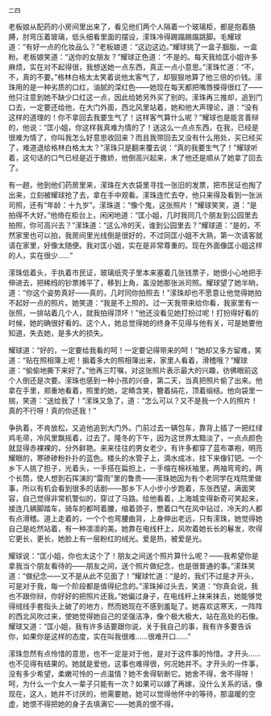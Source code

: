    二四 

   老板娘从配药的小房间里出来了，看见他们两个人隔着一个玻璃柜，都是抱着胳膊，肘弯压着玻璃，低头细看里面的摆设，潆珠冷得踢蹋踢蹋跳脚。毛耀球道：“有好一点的化妆品么？”老板娘道：“这边这边。”耀球挑了一盒子胭脂，一盒粉。老板娘笑道：“送你的女朋友？”耀球正色道：“不是的。每天我给匡小姐许多麻烦，实在对不起得很，我想送她一点东西，真正一点小意思。”潆珠忙道：“不，不，真的不要。”格林白格太太笑着说他太客气了，却狠狠地算了他三倍的价钱。潆珠用的是一种劣质的口红，油腻的深红色——她现在每天都把嘴唇搽得很红了——他只注意到她不缺少口红这一点，因此给她另外买了别的。潆珠再三推却，追到门口去，一定要还给他，在大门外面，西北风里站着，她和他大声理论，道：“没有这样的道理的！你不拿回去我要生气了！这样客气算什么呢？”耀球也是能言善辩的，他说：“匡小姐，你这样我真难为情的了！送这么一点点东西，在我，已经是很难为情了，你叫我怎么好意思收回来？而且我带回去又没有什么用处，买已经买了，难道退给格林白格太太？”潆珠只是翻来覆去说：“真的我要生气了！”耀球听着，这句话的口气已经是近于撒娇，他倒高兴起来，末了他还是顺从了她拿了回去了。

   有一趟，他到他们药房里来，潆珠在大衣袋里寻找一张旧的发票，把市民证也掏了出来，立刻被耀球抢了去，拿在手中观看。潆珠连忙去夺，他只来得及看到一张派司照，还有“年龄：十九岁”。潆珠道：“像个鬼，这张照片！”耀球笑笑，道：“是拍得不大好。”他倚在柜台上，闲闲地道：“匡小姐，几时我同几个朋友到公园里去拍照，你可高兴去？”潆珠道：“这么冷的天，谁到公园里去？”耀球道：“是的，不然家里也可以拍，我房间里光线倒是很好的，不过同匡小姐不大熟，第一次请客就请在家里，好像太随便。我对匡小姐，实在是非常尊重的。现在外面像匡小姐这样的人，实在很少……”

   潆珠低着头，手执着市民证，玻璃纸壳子里本来塞着几张钱票子，她很小心地把手伸进去，把稀绉的钞票摊平了，移到上角，盖没她那张派司照。耀球望了她半晌，道：“你这个姿势真好——真的，几时同你拍照去！”潆珠却也不愿意让他觉得她拍不起好一点的照片。她笑道：“我是不上照的。过一天我带来给你看，我家里有一张照，一排站着几个人，就我拍得顶坏！”他还没看见她打扮过呢！打扮得好看的时候，她的确很好看的。这个人，她总觉得她的终身不见得与他有关，可是她要他知道，失去她，是多大的损失。

   耀球道：“好的，一定要给我看的呵！一定要记得带来的呵！”她却又多方留难，笑道：“贴在照相簿上呢！掮着多大的照相簿出来，家里人看着，滑稽哦？”耀球道：“偷偷地撕下来好了。”他再三叮嘱，对这张照片表示最大的兴趣，彷佛眼前这个人倒还是次要。潆珠也感到一种小孩的兴奋，第二天，当真把照片偷了出来。他拿在手里，郑重地看着，照里的她，定睛含笑，簪着绢花，顶着缎结。他向袋里一揣，笑道：“送给我了！”潆珠又急了，道：“怎么可以？又不是我一个人的照片！真的不行呀！真的你还我！”

   争执着，不肯放松，又追他追到大门外。门前过去一辆包车，靠背上插了一把红绿鸡毛帚，冷风里飘摇着，过去了。隆冬的下午，因为这世界太黯淡了，一点点颜色就显得赤裸裸的，分外鲜艳。来来往往的男女老少，有许多都穿了蓝布罩袍，明亮耀眼的，寒碜碜粉扑扑的蓝色。楼头的水管子上，滴水成冰，挂下来像钉钯。一个乡下人挑了担子，光着头，一手搭在扁担上，一手缩在棉袄袖里，两袖弯弯的，两个长筒，使人想到石挥演的“雷雨”里的鲁贵——潆珠她因为有个老同学在戏院里做事，所以有机会看到很多的话剧——那乡下人小步小步跑着，东张西望，满面笑容，自己觉得非常机警似的，穿过了马路。给他看着，上海城变得新奇可笑起来，接连几辆脚踏车，骑车的都呵着腰，缩着颈子，憋着口气在风中钻过，冷天的人都有点滑稽。道上走着的，一个个也弯腰曲背，上身伸出老远，只有潆珠，她觉得她自己是屹然站着，有一种凛凛的美。她靠在电线杆上，风吹着她长长的鬈发，吹得它更长，更长，她脸上有一层粉红的绒光。爱是热，被爱是光。

   耀球说：“匡小姐，你也太这个了！朋友之间送个照片算什么呢？——我希望你是拿我当个朋友看待的——朋友之间，送个照片做纪念，也是很普通的事。”潆珠笑道：“做纪念——又不是从此不见面了！”耀球忙道：“是的，我们不过是才开头，可是对于我，每一个阶段都是值得纪念的。”潆珠掉过头去，笑道：“你真会说，我也不跟你辩，你好好的把照片还我。”她偏过身子，在电线杆上抹来抹去，她能够觉得绒线手套指头上破了的地方，然而她现在不感到羞耻了。她喜欢这寒天，一阵阵的西北风吹过来，使她觉得她自己的坚强洁净，像个极大极大，站在高处的石像。耀球又道：“匡小姐，我有许多话要跟你说，关于我自己的事，我有许多要告诉你，如果你是这样的态度，实在叫我很难……很难开口……”

   潆珠忽然有点怜惜的意思，也不一定是对于他，是对于这件事的怜惜。才开头……也不见得有结果的。她就是爱他，这事也难得很，何况她并不。才开头的一件事，没有多少希望，柔嫩可怜的一点温情？她不舍得斩断它。她舍不得，舍不得呀！呵，为什么一个女人一辈子只能有一次？如果可以嫁了再嫁，没什么关系的话，像现在，这人，她并不讨厌的，他需要她，她可以觉得他怀中的等待，那温暖的空虚，她恨不得把她的身子去填满它——她真的恨不得。

